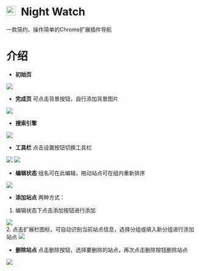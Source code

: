   

<h1>
<img src="https://raw.githubusercontent.com/NayiGr/Night-Watch/master/src/assets/icons/favicon.ico" width="25"/>&nbsp;&nbsp;Night Watch</h1>
一款简约、操作简单的Chrome扩展插件导航
<br />

# 介绍

 - **初始页**
<img src="https://github.com/NayiGr/Night-Watch/blob/master/images/00.png?raw=true" />
<br />
 
 - **完成页**
可点击背景按钮，自行添加背景图片
<img src="https://github.com/NayiGr/Night-Watch/blob/master/images/01.png?raw=true" />
<br />

 - **搜索引擎**
<img src="https://github.com/NayiGr/Night-Watch/blob/master/images/02.png?raw=true" />
<br />

 - **工具栏**
点击设置按钮切换工具栏
<img src="https://github.com/NayiGr/Night-Watch/blob/master/images/03.png?raw=true" />
<img src="https://github.com/NayiGr/Night-Watch/blob/master/images/04.png?raw=true" />
<br />

 - **编辑状态**
组名可在此编辑，拖动站点可在组内重新排序
<img src="https://github.com/NayiGr/Night-Watch/blob/master/images/05.png?raw=true" />
<br />

- **添加站点**
两种方式：
1. 编辑状态下点击添加按钮进行添加
<img src="https://github.com/NayiGr/Night-Watch/blob/master/images/06.png?raw=true" />
<br />
2. 点击扩展栏图标，可自动识别当前站点信息，选择分组或填入新分组进行添加站点
<img src="https://github.com/NayiGr/Night-Watch/blob/master/images/08.png?raw=true" />
<br />

- **删除站点**
点击删除按钮，选择要删除的站点，再次点击删除按钮删除站点
<img src="https://github.com/NayiGr/Night-Watch/blob/master/images/07.png?raw=true" />
<br />
